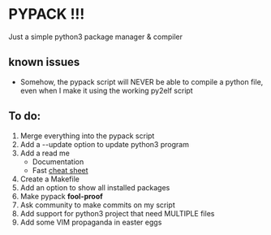 # PYPACK !!!
Just a simple python3 package manager & compiler

known issues
------------
- Somehow, the pypack script will NEVER be able to compile a python file, even when I make it using the working py2elf script

To do:
------
1. Merge everything into the pypack script
2. Add a --update option to update python3 program
3. Add a read me
    - Documentation
    - Fast [cheat sheet](cheat_sheet.md)
4. Create a Makefile
5. Add an option to show all installed packages
6. Make pypack **fool-proof**
7. Ask community to make commits on my script
8. Add support for python3 project that need MULTIPLE files
9. Add some VIM propaganda in easter eggs




